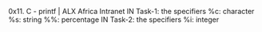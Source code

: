 0x11. C - printf | ALX Africa Intranet
IN Task-1: the specifiers
%c: character
%s: string
%%: percentage
IN Task-2: the specifiers
%i: integer
